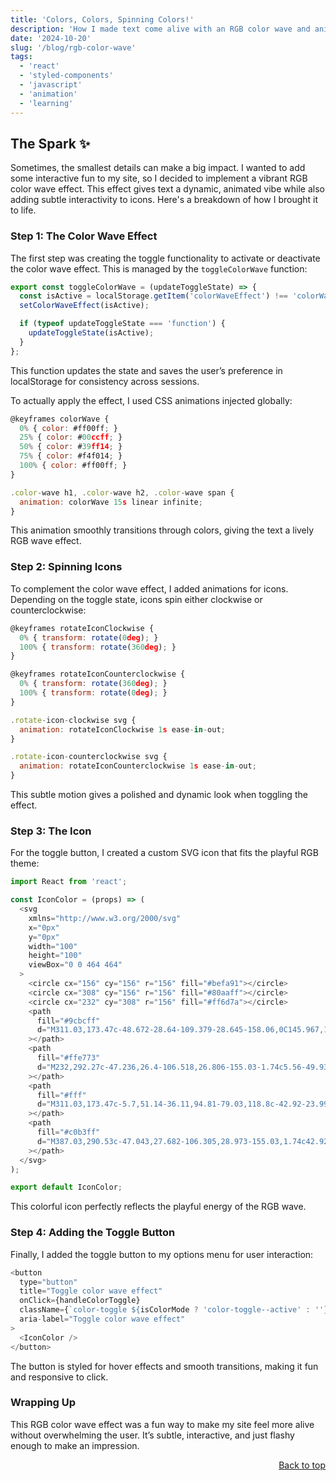 ```yaml
---
title: 'Colors, Colors, Spinning Colors!'
description: 'How I made text come alive with an RGB color wave and animated icons'
date: '2024-10-20'
slug: '/blog/rgb-color-wave'
tags:
  - 'react'
  - 'styled-components'
  - 'javascript'
  - 'animation'
  - 'learning'
---
```


<a id="top"></a>

## The Spark ✨

Sometimes, the smallest details can make a big impact. I wanted to add some interactive fun to my site, so I decided to implement a vibrant RGB color wave effect. This effect gives text a dynamic, animated vibe while also adding subtle interactivity to icons. Here's a breakdown of how I brought it to life.

### Step 1: The Color Wave Effect

The first step was creating the toggle functionality to activate or deactivate the color wave effect. This is managed by the `toggleColorWave` function:

```javascript
export const toggleColorWave = (updateToggleState) => {
  const isActive = localStorage.getItem('colorWaveEffect') !== 'colorWave';
  setColorWaveEffect(isActive);

  if (typeof updateToggleState === 'function') {
    updateToggleState(isActive);
  }
};
```

This function updates the state and saves the user’s preference in localStorage for consistency across sessions.

To actually apply the effect, I used CSS animations injected globally:
  
```javascript
@keyframes colorWave {
  0% { color: #ff00ff; }
  25% { color: #00ccff; }
  50% { color: #39ff14; }
  75% { color: #f4f014; }
  100% { color: #ff00ff; }
}

.color-wave h1, .color-wave h2, .color-wave span {
  animation: colorWave 15s linear infinite;
}
```

This animation smoothly transitions through colors, giving the text a lively RGB wave effect.

### Step 2: Spinning Icons

To complement the color wave effect, I added animations for icons. Depending on the toggle state, icons spin either clockwise or counterclockwise:

```javascript
@keyframes rotateIconClockwise {
  0% { transform: rotate(0deg); }
  100% { transform: rotate(360deg); }
}

@keyframes rotateIconCounterclockwise {
  0% { transform: rotate(360deg); }
  100% { transform: rotate(0deg); }
}

.rotate-icon-clockwise svg {
  animation: rotateIconClockwise 1s ease-in-out;
}

.rotate-icon-counterclockwise svg {
  animation: rotateIconCounterclockwise 1s ease-in-out;
}
```

This subtle motion gives a polished and dynamic look when toggling the effect.

### Step 3: The Icon

For the toggle button, I created a custom SVG icon that fits the playful RGB theme:

```javascript
import React from 'react';

const IconColor = (props) => (
  <svg
    xmlns="http://www.w3.org/2000/svg"
    x="0px"
    y="0px"
    width="100"
    height="100"
    viewBox="0 0 464 464"
  >
    <circle cx="156" cy="156" r="156" fill="#befa91"></circle>
    <circle cx="308" cy="156" r="156" fill="#80aaff"></circle>
    <circle cx="232" cy="308" r="156" fill="#ff6d7a"></circle>
    <path
      fill="#9cbcff"
      d="M311.03,173.47c-48.672-28.64-109.379-28.645-158.06,0C145.967,110.774,177.106,50.415,232,19.73	C286.816,50.371,318.046,110.666,311.03,173.47z"
    ></path>
    <path
      fill="#ffe773"
      d="M232,292.27c-47.236,26.4-106.518,26.806-155.03-1.74c5.56-49.93,34.69-92.74,76-117.06	C158.67,224.61,189.08,268.28,232,292.27z"
    ></path>
    <path
      fill="#fff"
      d="M311.03,173.47c-5.7,51.14-36.11,94.81-79.03,118.8c-42.92-23.99-73.33-67.66-79.03-118.8	C201.642,144.83,262.349,144.825,311.03,173.47z"
    ></path>
    <path
      fill="#c0b3ff"
      d="M387.03,290.53c-47.043,27.682-106.305,28.973-155.03,1.74c42.92-23.99,73.33-67.66,79.03-118.8	C352.34,197.79,381.47,240.6,387.03,290.53z"
    ></path>
  </svg>
);

export default IconColor;
```

This colorful icon perfectly reflects the playful energy of the RGB wave.

### Step 4: Adding the Toggle Button

Finally, I added the toggle button to my options menu for user interaction:

```javascript
<button
  type="button"
  title="Toggle color wave effect"
  onClick={handleColorToggle}
  className={`color-toggle ${isColorMode ? 'color-toggle--active' : ''}`}
  aria-label="Toggle color wave effect"
>
  <IconColor />
</button>
```

The button is styled for hover effects and smooth transitions, making it fun and responsive to click.

### Wrapping Up

This RGB color wave effect was a fun way to make my site feel more alive without overwhelming the user. It’s subtle, interactive, and just flashy enough to make an impression.

<a href="#top" style="float: right;">Back to top</a>